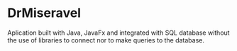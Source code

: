 # DrMiseravel

Aplication built with Java, JavaFx and integrated with SQL database without the use of libraries to connect nor to make queries to the database.
